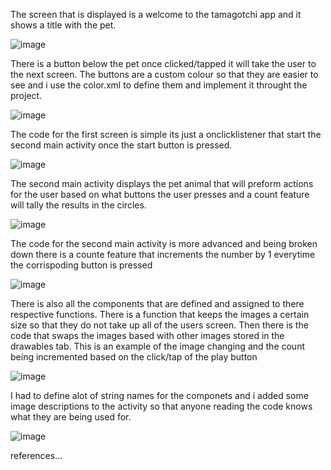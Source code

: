 The screen that is displayed is a welcome to the tamagotchi app and it shows a title with the pet.

![image](https://github.com/OliverDixon5/ST10438499_OliverDixon_IMAD5111_Assignment2/assets/164025499/0280e72d-1afe-49f8-b3eb-64dbbae06283)

There is a button below the pet once clicked/tapped it will take the user to the next screen.
The buttons are a custom colour so that they are easier to see and i use the color.xml to define them and implement it throught the project.

![image](https://github.com/OliverDixon5/ST10438499_OliverDixon_IMAD5111_Assignment2/assets/164025499/6f8da65e-74b3-4ea8-9c20-504d63e865b9)

The code for the first screen is simple its just a onclicklistener that start the second main activity once the start button is pressed.

![image](https://github.com/OliverDixon5/ST10438499_OliverDixon_IMAD5111_Assignment2/assets/164025499/0f22616e-4179-4c50-ba5f-8a4aff765491)

The second main activity displays the pet animal that will preform actions for the user based on what buttons the user presses and a count feature will tally the results in the circles.

![image](https://github.com/OliverDixon5/ST10438499_OliverDixon_IMAD5111_Assignment2/assets/164025499/1ed2a323-a3b1-427a-b205-5cfdda0961af)

The code for the second main activity is more advanced and being broken down there is a counte feature that increments the number by 1 everytime the corrispoding button is pressed

![image](https://github.com/OliverDixon5/ST10438499_OliverDixon_IMAD5111_Assignment2/assets/164025499/ca867052-4637-4018-9ade-c91ee124abbc)

There is also all the components that are defined and assigned to there respective functions.
There is a function that keeps the images a certain size so that they do not take up all of the users screen.
Then there is the code that swaps the images based with other images stored in the drawables tab.
This is an example of the image changing and the count being incremented based on the click/tap of the play button

![image](https://github.com/OliverDixon5/ST10438499_OliverDixon_IMAD5111_Assignment2/assets/164025499/897c0ac7-04f6-44a9-b1ff-2cd667b038c5)

I had to define alot of string names for the componets and i added some image descriptions to the activity so that anyone reading the code knows what they are being used for.

![image](https://github.com/OliverDixon5/ST10438499_OliverDixon_IMAD5111_Assignment2/assets/164025499/29b13686-0751-433d-91a1-d6e8a74a9d5f)

references...
